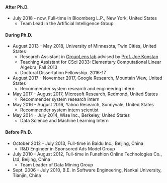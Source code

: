 
#### After Ph.D.

- July 2018 - now, Full-time in Bloomberg L.P., New York, United States
    - Team Lead in the Artificial Intelligence Group

#### During Ph.D.

- August 2013 - May 2018, University of Minnesota, Twin Cities, United States
    - Research Assistant in [GroupLens lab](https://grouplens.org) advised by [Prof. Joe Konstan](https://konstan.umn.edu)
    - Teaching Assistant for CSci 2033: Elementary Computational Linear Algebra, Fall 2013
    - Doctoral Dissertation Fellowship. 2016-17.
- August 2017 - November 2017, Google Research, Mountain View, United States
    - Recommender system research and engineering intern
- May 2017 - August 2017, Microsoft Research, Redmond, United States
    - Recommender system research intern
- May 2016 - August 2016, Yahoo Research, Sunnyvale, United States
    - Recommender system intern scientist
- May 2014 - July 2014, Wise Inc., Berkeley, United States
    - Data Science and Machine Learning Intern

#### Before Ph.D.

- October 2012 - July 2013, Full-time in Baidu Inc., Beijing, China
    - R&D Engineer in Sponsored Ads Model Group
- July 2010 - August 2012, Full-time in Funshion Online Technologies Co., Ltd, Beijing, China
    - Team Leader of Data Mining Group
- Sept. 2006 - July 2010, B.E. in Software Engineering, Nankai University, Tianjin, China
